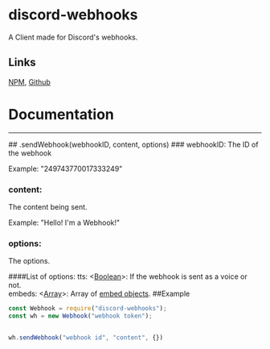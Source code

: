 # discord-webhooks
A Client made for Discord's webhooks.
## Links
[NPM](https://npmjs.com/package/discord-webhooks), [Github](https://github.com/FlanScarlet/discord-webhooks)

# Documentation
<hr>
## .sendWebhook(webhookID, content, options)
### webhookID:
The ID of the webhook

Example: "249743770017333249"
    
### content:
The content being sent.

Example: "Hello! I'm a Webhook!"

### options:
The options.

####List of options: 
tts: <[Boolean](https://developer.mozilla.org/en-US/docs/Web/JavaScript/Reference/Global_Objects/Boolean)>: If the webhook is sent as a voice or not.
<br>embeds: <[Array]()>: Array of [embed objects](https://discordapp.com/developers/docs/resources/channel#embed-object).
##Example
```js
const Webhook = require("discord-webhooks");
const wh = new Webhook("webhook token");


wh.sendWebhook("webhook id", "content", {})
```